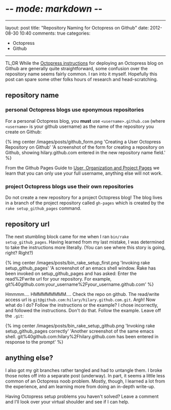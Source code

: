# -*- mode: markdown -*-
---
layout: post
title: "Repository Naming for Octopress on Github"
date: 2012-08-30 10:40
comments: true
categories: 
- Octopress
- Github
---

TL;DR While the [Octopress instructions][1] for deploying an
Octopress blog on Github are generally quite straightforward,
some confusion over the repository name seems fairly common.
I ran into it myself. Hopefully this post can spare some
other folks hours of research and head-scratching.<!--more-->

## repository name

### personal Octopress blogs use eponymous repositories

For a personal Octopress blog, you **must** use
`<username>.github.com` (where `<username>` is your github username)
as the name of the repository you create on Github:

{% img center /images/posts/github_form.png 'Creating a User Octopress Repository on Github' 'A screenshot of the form for creating a repository on Github, showing hilary.github.com entered in the new repository name field.' %}

From the Github Pages Guide to [User, Organization and Project Pages][2] we
learn that you can only use your full username, anything else will not work.

### project Octopress blogs use their own repositories

Do not create a new repository for a project Octopress blog! The blog
lives in a branch of the project repository called `gh-pages` which is
created by the `rake setup_github_pages` command.

## repository url

The next stumbling block came for me when I ran `bin/rake setup_github_pages`.
Having learned from my last mistake, I was determined to take the instructions
more literally. (You can see where this story is going, right? Right?) 

{% img center /images/posts/bin_rake_setup_first.png 'Invoking rake setup_github_pages' 'A screenshot of an emacs shell window. Rake has been invoked on setup_github_pages and has asked: Enter the read%2Fwrite url for your repository. For example, git%40github.com:your_username%2Fyour_username.github.com' %}

Hmmmm.... HMMMMMMMM.... Check the repo on github. The read/write access url
is `git@github.com:hilary/hilary.github.com.git`. Argh! Now what do I do?
Follow the instructions or the example? I chose incorrectly, and followed
the instructions. Don't do that. Follow the example. Leave off the `.git`:

{% img center /images/posts/bin_rake_setup_github.png 'Invoking rake setup_github_pages correctly' 'Another screenshot of the same emacs shell. git%40github.com:hilary%2Fhilary.github.com has been entered in response to the prompt' %}

## anything else?

I also got my git branches rather tangled and had to untangle them. I
broke those notes off into a separate post (underway). In part, it
seems a little less common of an Octopress noob problem. Mostly,
though, I learned a lot from the experience, and am learning more from
doing an in-depth write-up.

Having Octopress setup problems you haven't solved? Leave a comment and I'll
look over your virtual shoulder and see if I can help.

  [1]: http://octopress.org/docs/deploying/github/
  [2]: https://help.github.com/articles/user-organization-and-project-pages
